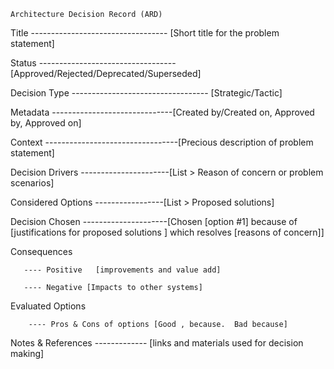 `` Architecture Decision Record (ARD) ``

Title    ---------------------------------- [Short title for the problem statement]

Status ---------------------------------- [Approved/Rejected/Deprecated/Superseded]

Decision Type ---------------------------------- [Strategic/Tactic]

Metadata ------------------------------[Created by/Created on, Approved by, Approved on]

Context ---------------------------------[Precious description of problem statement]

Decision Drivers ----------------------[List > Reason of concern or problem scenarios]

Considered Options -----------------[List > Proposed solutions]

Decision Chosen ---------------------[Chosen [option #1] because of [justifications for proposed solutions ] which resolves [reasons of concern]]

Consequences

       ---- Positive   [improvements and value add]
       
       ---- Negative [Impacts to other systems]
       
Evaluated Options 

        ---- Pros & Cons of options [Good , because.  Bad because]
        
Notes & References ------------- [links and materials used for decision making]

